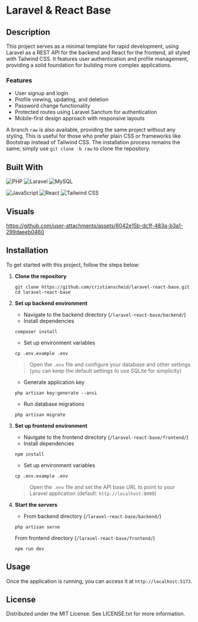 # Laravel & React Base

## Description

This project serves as a minimal template for rapid development, using Laravel as a REST API for the backend and React for the frontend, all styled with Tailwind CSS. It features user authentication and profile management, providing a solid foundation for building more complex applications.

### Features

- User signup and login
- Profile viewing, updating, and deletion
- Password change functionality
- Protected routes using Laravel Sanctum for authentication
- Mobile-first design approach with responsive layouts

A branch `raw` is also available, providing the same project without any styling. This is useful for those who prefer plain CSS or frameworks like Bootstrap instead of Tailwind CSS. The installation process remains the same; simply use `git clone -b raw` to clone the repository.

## Built With

![PHP](https://img.shields.io/badge/PHP-8.3-gray?logo=php&style=for-the-badge)
![Laravel](https://img.shields.io/badge/Laravel-11.21-gray?logo=laravel&style=for-the-badge)
![MySQL](https://img.shields.io/badge/MySQL-8.0-gray?logo=mysql&style=for-the-badge)

![JavaScript](https://img.shields.io/badge/JavaScript-ES6-gray?logo=javascript&style=for-the-badge)
![React](https://img.shields.io/badge/React-18.3-gray?logo=react&style=for-the-badge)
![Tailwind CSS](https://img.shields.io/badge/TailwindCSS-3.4-gray?logo=tailwindcss&style=for-the-badge)

## Visuals

https://github.com/user-attachments/assets/6042e15b-dc1f-483a-b3a1-299daeeb0460

## Installation

To get started with this project, follow the steps below:

1. **Clone the repository**

   ```
   git clone https://github.com/cristianscheid/laravel-react-base.git
   cd laravel-react-base
   ```

2. **Set up backend environment**

   - Navigate to the backend directory (`/laravel-react-base/backend/`)
   - Install dependencies

   ```
   composer install
   ```

   - Set up environment variables

   ```
   cp .env.example .env
   ```

   > Open the `.env` file and configure your database and other settings (you can keep the default settings to use SQLite for simplicity)

   - Generate application key

   ```
   php artisan key:generate --ansi
   ```

   - Run database migrations

   ```
   php artisan migrate
   ```

3. **Set up frontend environment**

   - Navigate to the frontend directory (`/laravel-react-base/frontend/`)
   - Install dependencies

   ```
   npm install
   ```

   - Set up environment variables

   ```
   cp .env.example .env
   ```

   > Open the `.env` file and set the API base URL to point to your Laravel application (default: `http://localhost:8000`)

4. **Start the servers**

   - From backend directory (`/laravel-react-base/backend/`)

   ```
   php artisan serve
   ```

   From frontend directory (`/laravel-react-base/frontend/`)

   ```
   npm run dev
   ```

## Usage

Once the application is running, you can access it at `http://localhost:5173`.

## License

Distributed under the MIT License. See LICENSE.txt for more information.
